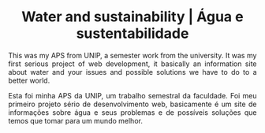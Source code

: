 <div align="center">
  <h1>Water and sustainability | Água e sustentabilidade</h1>
</div>

<div align="justify">
  <p>
    This was my APS from UNIP, a semester work from the university. It was my first serious project of web development, 
    it basically an information site about water and your issues and possible solutions we have to do to a better world.
  </p>

  <p>
    Esta foi minha APS da UNIP, um trabalho semestral da faculdade. Foi meu primeiro projeto sério de desenvolvimento web,
    basicamente é um site de informações sobre água e seus problemas e de possíveis soluções que temos que tomar para um mundo melhor.
  </p>
</div>

